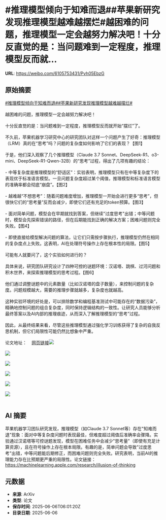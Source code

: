 # #推理模型倾向于知难而退##苹果新研究发现推理模型越难越摆烂#越困难的问题，推理模型一定会越努力解决吧！十分反直觉的是：当问题难到一定程度，推理模型反而就...

**URL**: https://weibo.com/6105753431/Pvh05EbzG

## 原始摘要

<a href="https://m.weibo.cn/search?containerid=231522type%3D1%26t%3D10%26q%3D%23%E6%8E%A8%E7%90%86%E6%A8%A1%E5%9E%8B%E5%80%BE%E5%90%91%E4%BA%8E%E7%9F%A5%E9%9A%BE%E8%80%8C%E9%80%80%23&amp;extparam=%23%E6%8E%A8%E7%90%86%E6%A8%A1%E5%9E%8B%E5%80%BE%E5%90%91%E4%BA%8E%E7%9F%A5%E9%9A%BE%E8%80%8C%E9%80%80%23" data-hide=""><span class="surl-text">#推理模型倾向于知难而退#</span></a><a href="https://m.weibo.cn/search?containerid=231522type%3D1%26t%3D10%26q%3D%23%E8%8B%B9%E6%9E%9C%E6%96%B0%E7%A0%94%E7%A9%B6%E5%8F%91%E7%8E%B0%E6%8E%A8%E7%90%86%E6%A8%A1%E5%9E%8B%E8%B6%8A%E9%9A%BE%E8%B6%8A%E6%91%86%E7%83%82%23&amp;extparam=%23%E8%8B%B9%E6%9E%9C%E6%96%B0%E7%A0%94%E7%A9%B6%E5%8F%91%E7%8E%B0%E6%8E%A8%E7%90%86%E6%A8%A1%E5%9E%8B%E8%B6%8A%E9%9A%BE%E8%B6%8A%E6%91%86%E7%83%82%23" data-hide=""><span class="surl-text">#苹果新研究发现推理模型越难越摆烂#</span></a><br><br>越困难的问题，推理模型一定会越努力解决吧！<br><br>十分反直觉的是：当问题难到一定程度，推理模型反而就开始“摆烂”了。<br><br>不久前，苹果机器学习研究中心的研究团队对这样一个问题产生了好奇：推理模型（LRM）真的在“思考”吗？问题的复杂度如何影响了它们的表现？【图1】<br><br>于是，他们深入观察了几个推理模型（Claude 3.7 Sonnet、DeepSeek-R1、o3-mini、DeepSeek-R1-Qwen-32B）的“思考”过程，得出了几项有趣的结论：<br><br>- 中等复杂度是推理模型的“舒适区”：实验表明，推理模型只有在中等复杂度下的表现优于标准语言模型。一旦问题复杂度超过某个阈值，推理模型和标准语言模型的准确率都会彻底“崩盘”。【图2】<br><br>- 越难越“不想思考”：随着问题难度增加，推理模型一开始会进行更多“思考”，但很快它们的“思考量”反而会减少，即使它们还有充足的token预算。【图3】<br><br>- 面对简单问题，模型会在早期就找到答案，但继续"过度思考"出错；中等问题时，模型会先探索错误的路径，但在后期能找到正确的解决方案；困难问题则完全失败。【图4】<br><br>- 即使直接给模型解决问题的算法，让它们只需按步骤执行，推理模型仍然在相同的复杂度点上失败。这表明，AI在处理符号操作上存在根本性的局限。【图5】<br><br>可能有人就要问了，这个实验如何进行的？<br><br>具体来说，研究团队研究设计了四种可控的谜题环境：汉诺塔、跳棋、过河问题和积木世界，来探索推理模型的思考过程。【图6】<br><br>他们通过调整谜题中的元素数量（比如汉诺塔的盘子数量），来控制问题的复杂度。问题规模越大，需要的推理步骤就越多，复杂度也就越高。<br><br>这种实验环境的好处是，可以排除数学和编程基准测试中可能存在的“数据污染”，精确地控制问题的组合复杂度，同时保持逻辑结构的一致性。让研究人员能够分析最终答案以及AI内部的推理痕迹，从而深入了解推理模型的“思考”过程。<br><br>因此，从最终结果来看，尽管这些推理模型通过强化学习训练获得了复杂的自我反思机制，但它们局限性可能仍然比想象中严重。<br><br>论文地址：<a href="https://weibo.cn/sinaurl?u=https%3A%2F%2Fmachinelearning.apple.com%2Fresearch%2Fillusion-of-thinking" data-hide=""><span class="url-icon"><img style="width: 1rem;height: 1rem" src="https://h5.sinaimg.cn/upload/2015/09/25/3/timeline_card_small_web_default.png" referrerpolicy="no-referrer"></span><span class="surl-text">网页链接</span></a><img style="" src="https://tvax3.sinaimg.cn/large/006Fd7o3gy1i25k9ewno6j30zk0yjarj.jpg" referrerpolicy="no-referrer"><br><br><img style="" src="https://tvax1.sinaimg.cn/large/006Fd7o3gy1i25k9g3ia8j30xm0jhwnx.jpg" referrerpolicy="no-referrer"><br><br><img style="" src="https://tvax1.sinaimg.cn/large/006Fd7o3gy1i25k9i0svyj30xc0laalv.jpg" referrerpolicy="no-referrer"><br><br><img style="" src="https://tvax1.sinaimg.cn/large/006Fd7o3gy1i25k9m8af4j32321581kx.jpg" referrerpolicy="no-referrer"><br><br><img style="" src="https://tvax3.sinaimg.cn/large/006Fd7o3gy1i25k9nk3xnj30zk0eltg3.jpg" referrerpolicy="no-referrer"><br><br><img style="" src="https://tvax3.sinaimg.cn/large/006Fd7o3gy1i25k9pahgoj30zk0d5jvu.jpg" referrerpolicy="no-referrer"><br><br>

## AI 摘要

苹果机器学习团队研究发现，推理模型（如Claude 3.7 Sonnet等）存在"知难而退"现象：面对中等复杂度问题时表现最佳，但难度超过阈值后准确率会骤降。实验通过汉诺塔等可控谜题发现，模型在困难任务中会减少"思考量"（即使有充足计算资源），且在符号操作上存在根本局限。有趣的是，简单问题会导致"过度思考"出错，中等问题能后期修正，而困难问题则完全失败。研究表明，当前AI的推理能力存在比预期更严重的局限性。论文链接：https://machinelearning.apple.com/research/illusion-of-thinking

## 元数据

- **来源**: ArXiv
- **类型**: 论文
- **保存时间**: 2025-06-06T06:01:20Z
- **目录日期**: 2025-06-06

